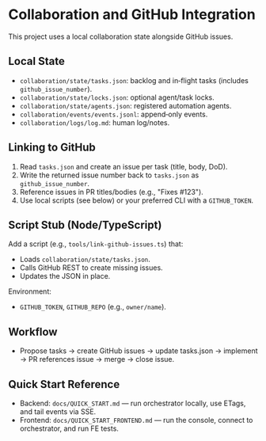 # Collaboration and GitHub Integration

This project uses a local collaboration state alongside GitHub issues.

## Local State
- `collaboration/state/tasks.json`: backlog and in‑flight tasks (includes `github_issue_number`).
- `collaboration/state/locks.json`: optional agent/task locks.
- `collaboration/state/agents.json`: registered automation agents.
- `collaboration/events/events.jsonl`: append‑only events.
- `collaboration/logs/log.md`: human log/notes.

## Linking to GitHub
1. Read `tasks.json` and create an issue per task (title, body, DoD).
2. Write the returned issue number back to `tasks.json` as `github_issue_number`.
3. Reference issues in PR titles/bodies (e.g., "Fixes #123").
4. Use local scripts (see below) or your preferred CLI with a `GITHUB_TOKEN`.

## Script Stub (Node/TypeScript)
Add a script (e.g., `tools/link-github-issues.ts`) that:
- Loads `collaboration/state/tasks.json`.
- Calls GitHub REST to create missing issues.
- Updates the JSON in place.

Environment:
- `GITHUB_TOKEN`, `GITHUB_REPO` (e.g., `owner/name`).

## Workflow
- Propose tasks → create GitHub issues → update tasks.json → implement → PR references issue → merge → close issue.

## Quick Start Reference
- Backend: `docs/QUICK_START.md` — run orchestrator locally, use ETags, and tail events via SSE.
- Frontend: `docs/QUICK_START_FRONTEND.md` — run the console, connect to orchestrator, and run FE tests.
